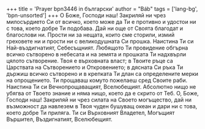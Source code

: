 +++
title = 'Prayer bpn3446 in български'
author = "Báb"
tags = ['lang-bg', 'bpn-unsorted']
+++
О Боже, Господи наш! Закриляй ни чрез милосърдието Си от всичко, което може да Ти е противно и удостои ни с това, което добре Ти подобава. Дай ни още от Своята благодат и благослови ни. Прости ни за нещата, които сме сторили, измий греховете ни и прости ни с великодушната Си прошка. Наистина Ти си Най-въздигнатият, Себесъщният.
Любящото Ти провидение обгърна всичко сътворено в небесата и на земята и прошката Ти надхвърли цялото сътворение. Твоя е върховната власт; в Твоите ръце са Царствата на Сътворението и Откровението; в дясната Си ръка Ти държиш всичко сътворено и в крепката Ти длан са определените мерки на опрощението. Ти прощаваш комуто пожелаеш сред Своите раби. Наистина Ти си Вечнопрощаващият, Вселюбещият. Абсолютно нищо не убягва от Твоето знание и няма нищо, което да е скрито от Теб.
О, Боже, Господи наш! Закриляй ни чрез силата на Своето могъщество, дай ни възможност да навлезем в Твоя чуден бушуващ океан и дари ни с това, което добре Ти приляга.
Ти си Върховният Владетел, Могъщият Вършител, Въздигнатият, Вселюбещият.
